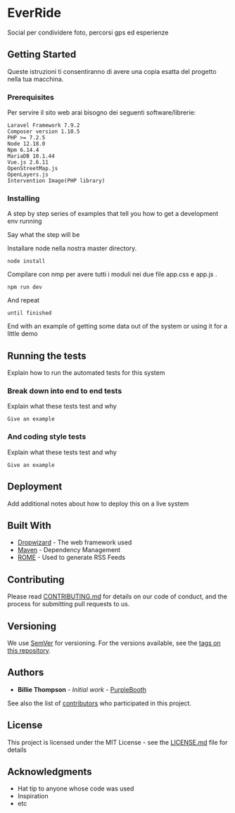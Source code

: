 # EverRide

Social per condividere foto, percorsi gps ed esperienze 

## Getting Started

Queste istruzioni ti consentiranno di avere una copia esatta del progetto nella tua macchina.


### Prerequisites

Per servire il sito web arai bisogno dei seguenti software/librerie:
```
Laravel Framework 7.9.2
Composer version 1.10.5
PHP >= 7.2.5
Node 12.18.0
Npm 6.14.4
MariaDB 10.1.44
Vue.js 2.6.11 
OpenStreetMap.js
OpenLayers.js
Intervention Image(PHP library)

```

### Installing

A step by step series of examples that tell you how to get a development env running

Say what the step will be

Installare node nella nostra master directory.
```
node install 
```
Compilare con nmp per avere tutti i moduli nei due file app.css e app.js .
```
npm run dev 
```


And repeat

```
until finished
```

End with an example of getting some data out of the system or using it for a little demo

## Running the tests

Explain how to run the automated tests for this system

### Break down into end to end tests

Explain what these tests test and why

```
Give an example
```

### And coding style tests

Explain what these tests test and why

```
Give an example
```

## Deployment

Add additional notes about how to deploy this on a live system

## Built With

* [Dropwizard](http://www.dropwizard.io/1.0.2/docs/) - The web framework used
* [Maven](https://maven.apache.org/) - Dependency Management
* [ROME](https://rometools.github.io/rome/) - Used to generate RSS Feeds

## Contributing

Please read [CONTRIBUTING.md](https://gist.github.com/PurpleBooth/b24679402957c63ec426) for details on our code of conduct, and the process for submitting pull requests to us.

## Versioning

We use [SemVer](http://semver.org/) for versioning. For the versions available, see the [tags on this repository](https://github.com/your/project/tags). 

## Authors

* **Billie Thompson** - *Initial work* - [PurpleBooth](https://github.com/PurpleBooth)

See also the list of [contributors](https://github.com/your/project/contributors) who participated in this project.

## License

This project is licensed under the MIT License - see the [LICENSE.md](LICENSE.md) file for details

## Acknowledgments

* Hat tip to anyone whose code was used
* Inspiration
* etc
